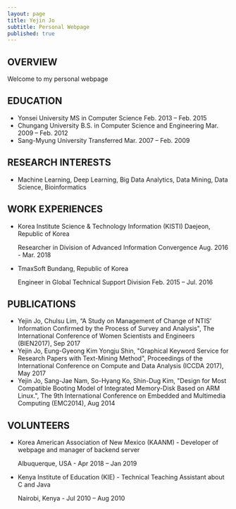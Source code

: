 ```yaml
---
layout: page
title: Yejin Jo
subtitle: Personal Webpage
published: true
---
```



## OVERVIEW
Welcome to my personal webpage

## EDUCATION
- Yonsei University MS in Computer Science Feb. 2013 – Feb. 2015
- Chungang University B.S. in Computer Science and Engineering Mar. 2009 – Feb. 2012
- Sang-Myung University Transferred Mar. 2007 – Feb. 2009

## RESEARCH INTERESTS
- Machine Learning, Deep Learning, Big Data Analytics, Data Mining, Data Science, Bioinformatics

## WORK EXPERIENCES
- Korea Institute Science & Technology Information (KISTI) Daejeon, Republic of Korea

  Researcher in Division of Advanced Information Convergence Aug. 2016 - Mar. 2018
- TmaxSoft Bundang, Republic of Korea

  Engineer in Global Technical Support Division Feb. 2015 – Jul. 2016

## PUBLICATIONS
-	Yejin Jo, Chulsu Lim, “A Study on Management of Change of NTIS’ Information Confirmed by the Process of Survey and Analysis", The International Conference of Women Scientists and Engineers (BIEN2017), Sep 2017
-	Yejin Jo, Eung-Gyeong Kim Yongju Shin, "Graphical Keyword Service for Research Papers with Text-Mining Method", Proceedings of the International Conference on Compute and Data Analysis (ICCDA 2017), May 2017
-	Yejin Jo, Sang-Jae Nam, So-Hyang Ko, Shin-Dug Kim, "Design for Most Compatible Booting Model of Integrated Memory-Disk Based on ARM Linux.", The 9th International Conference on Embedded and Multimedia Computing (EMC2014), Aug 2014

## VOLUNTEERS
- Korea American Association of New Mexico (KAANM) - Developer of webpage and manager of backend server
  
  Albuquerque, USA - Apr 2018 – Jan 2019
- Kenya Institute of Education (KIE) - Technical Teaching Assistant about C and Java
  
  Nairobi, Kenya - Jul 2010 – Aug 2010
